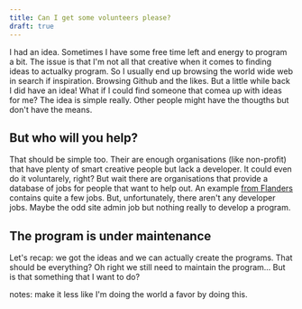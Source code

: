 ```yaml
---
title: Can I get some volunteers please?
draft: true
---
```


I had an idea.
Sometimes I have some free time left and energy to program a bit.
The issue is that I'm not all that creative when it comes to finding ideas to actualky program.
So I usually end up browsing the world wide web in search if inspiration.
Browsing Github and the likes.
But a little while back I did have an idea!
What if I could find someone that comea up with ideas for me?
The idea is simple really.
Other people might have the thougths but don't have the means.

## But who will you help?

That should be simple too.
Their are enough organisations (like non-profit) that have plenty of smart creative people but lack a developer.
It could even do it voluntarely, right?
But wait there are organisations that provide a database of jobs for people that want to help out.
An example [from Flanders](https://vrijwilligerswerk.be/) contains quite a few jobs.
But, unfortunately, there aren't any developer jobs.
Maybe the odd site admin job but nothing really to develop a program.


## The program is under maintenance

Let's recap: we got the ideas and we can actually create the programs.
That should be everything?
Oh right we still need to maintain the program...
But is that something that I want to do?



notes: make it less like I'm doing the world a favor by doing this.

